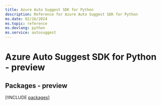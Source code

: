 ```yaml
---
title: Azure Auto Suggest SDK for Python
description: Reference for Azure Auto Suggest SDK for Python
ms.date: 02/16/2024
ms.topic: reference
ms.devlang: python
ms.service: autosuggest
---
```

# Azure Auto Suggest SDK for Python - preview
## Packages - preview
[!INCLUDE [packages](auto-suggest-index.md)]